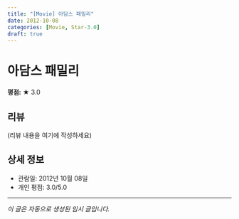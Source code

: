 ```yaml
---
title: "[Movie] 아담스 패밀리"
date: 2012-10-08
categories: [Movie, Star-3.0]
draft: true
---
```


# 아담스 패밀리

**평점:** ★ 3.0

## 리뷰

(리뷰 내용을 여기에 작성하세요)

## 상세 정보

- 관람일: 2012년 10월 08일
- 개인 평점: 3.0/5.0

---

*이 글은 자동으로 생성된 임시 글입니다.*
